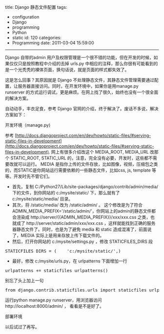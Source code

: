 title: Django 静态文件配置
tags:
  - configuration
  - Django
  - programming
  - Python
  - static
id: 120
categories:
  - Programming
date: 2011-03-04 15:59:00
---

Django 自带的admin 用户及权限管理是一个很不错的功能，但在开发的时候，如果仅仅只是按照教程中介绍的去掉 urls.py 中相应的注释，那么你很有可能看到的是一个光秃秃的裸体页面，换句话说，就是页面的样式都失效了。

这是怎么回事？其原因就是 Django 不处理静态文件，其静态文件管理需要通过配置，让服务器直接访问。同时，在开发环境中，如果你是用manage.py runserver 的方式运行调试，更是麻烦。在网上找了很久，始终也没有一个很全面的解决方案。

自动动手，丰衣足食，参考 Django 官网的介绍，终于解决了。废话不多说，解决方案如下：

开发环境（manage.py)

参考 [http://docs.djangoproject.com/en/dev/howto/static-files/#serving-static-files-in-development](http://docs.djangoproject.com/en/dev/howto/static-files/#serving-static-files-in-development).
网上有很多介绍改这个 MEDIA_ROOT, MEDIA_URL 改那个 STATIC_ROOT, STATIC_URL 的，注意，完全没有必要，开发时，这些都不需要改就可以运行。
MEDIA 是指你上传的文件存放，比如图像，视频，压缩包之类的，而STATIC是你网站运行需要依赖的一些静态文件，比如css, js, template 等等。开发时先不管它们。

*   首先，复制 C:/Python27/Lib/site-packages/django/contrib/admin/media/ 下的文件，到你网站的 c:/mysite/static/ 下，那么就有了 c:/mysite/static/media/ 目录。
*   其次，将 /static/media/ 改为 /static/admin/ 。 这个修改是为了符合 ADMIN_MEDIA_PREFIX='/static/admin/'，你网站上的admin的静态文件都会渲染成 http://server/{{ADMIN_MEDIA_PREFIX}}/xxx/xxx.css 之类，也就成了 http://server/static/admin/xxx/xxx.css ，这样就能找到正确的服务器静态文件了。同时，也是为了避免 media 和 static 造成混淆了，前面说了，MEDIA 实际上是用来存放上传下载文件的。
*   然后，打开你网站的 c:/mysite/settings.py ，修改 STATICFILES_DIRS 段
<pre>STATICFILES_DIRS = (    'c:/mysite/static/',)</pre>

*   最好，修改 c:/mysite/urls.py，在 urlpatterns 下面增加一行
<pre>urlpatterns += staticfiles_urlpatterns()</pre>
别忘了头上加上一句
<pre>from django.contrib.staticfiles.urls import staticfiles_urlpatterns</pre>
运行python manage.py runserver，用浏览器访问 http://localhost:8000/admin/ ， 看看是不是好了。

部署环境

以后试过了再写。

&nbsp;
